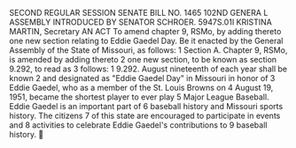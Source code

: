 SECOND REGULAR SESSION
SENATE BILL NO. 1465
102ND GENERA L ASSEMBLY
INTRODUCED BY SENATOR SCHROER.
5947S.01I KRISTINA MARTIN, Secretary
AN ACT
To amend chapter 9, RSMo, by adding thereto one new section relating to Eddie Gaedel Day.
Be it enacted by the General Assembly of the State of Missouri, as follows:
1 Section A. Chapter 9, RSMo, is amended by adding thereto
2 one new section, to be known as section 9.292, to read as
3 follows:
1 9.292. August nineteenth of each year shall be known
2 and designated as "Eddie Gaedel Day" in Missouri in honor of
3 Eddie Gaedel, who as a member of the St. Louis Browns on
4 August 19, 1951, became the shortest player to ever play
5 Major League Baseball. Eddie Gaedel is an important part of
6 baseball history and Missouri sports history. The citizens
7 of this state are encouraged to participate in events and
8 activities to celebrate Eddie Gaedel's contributions to
9 baseball history.
